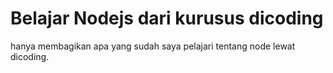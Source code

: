 # Belajar Nodejs dari kurusus dicoding

hanya membagikan apa yang sudah saya pelajari tentang node lewat dicoding.